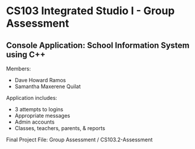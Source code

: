 # CS103 Integrated Studio I - Group Assessment

## Console Application: School Information System using C++

Members:
- Dave Howard Ramos
- Samantha Maxerene Quilat

Application includes:
- 3 attempts to logins
- Appropriate messages
- Admin accounts
- Classes, teachers, parents, & reports

Final Project File: Group Assessment / CS103.2-Assessment
